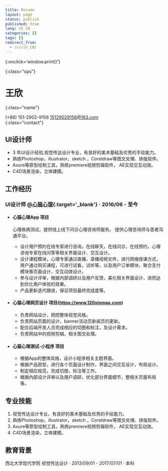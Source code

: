 ```yaml
---
title: Resume
layout: page
status: publish
published: true
lang: zh_CN
categories: []
tags: []
redirect_from:
  - /cv/zh_CN/
---
```


<link href="/css/resume.css" rel="stylesheet" />
<style type="text/css">
.post-content {
	font-family: 'PingFang SC', 'Hiragino Sans GB',
		'Microsoft YaHei',
		'WenQuanYi Micro Hei',
		'Helvetica Neue', Helvetica, Arial, sans-serif;
}

.post-content h4 {
	font-size: 16px;
	margin-bottom: 5px;
}

ul.proj-list {
	margin: 0;
	list-style: none;
}

ul.proj-list > li > ul {
	margin-left: 30px;
	list-style: initial;
}
</style>

[<i class="fa fa-language"></i>](/resume/ '英文简历')
[<i class="fa fa-print"></i>](# '打印简历'){:onclick='window.print()'}
<!--
[<i class="fa fa-download"></i>](/assets/resume.pdf '下载简历')
-->
{:class="ops"}

# 王欣
{:class="name"}

<i class="fa fa-fw fa-phone"></i> (+86) 151-2902-9156
<i class="fa fa-fw fa-envelope-o"></i> [15129029156@163.com](mailto:m13120331539@163.com)
<br/>
{:class="contact"}

## UI设计师

* 3 年UI设计经验,视觉传达设计专业，有良好的美术基础及优秀的手绘能力。
* 熟练Photoshop，illustrator，sketch ，Coreldraw等图文处理、排版软件。
* Axure等原型绘制工具，熟练premiere视频剪辑软件， AE实现交互动效。 
* C4D场景渲染，立体建模。
## 工作经历

### UI设计师 @[心猫心理](https://www.120xinmao.com){:target='_blank'} &middot; 2016/06 - 至今
* #### 心猫心理App 项目

	心理疾病测试，提供线上线下问诊心理咨询师服务。
	提供心理咨询师与患者沟通平台。

  * 设计用户预约在线专家进行咨询，在线聊天，在线问诊，在线预约，心理咨询专家在线问答等相关界面设计、交互设计。
  * 设计课程模块，心理专家通过直播，录播视频文件，进行网络授课方式，用户通过购买课程，可进行试看，试听等，以及用户订单模块，聚合支付模块等页面设计，交互动效设计。
  * 参与设计评审，根据内部调研以及用户反馈，美化相关界面设计，进而达到优化用户体验的效果。
  * 产品更新迭代跟进，保证项目最终完成度等。

* #### 心猫心理网页设计 项目(https://www.120xinmao.com)

  * 负责网站设计，把控整体视觉风格。
  * 负责网站页面的设计，banner活动页新闻页的更新。
  * 配合后端开发人员完成相应的切图和标注，及设计需求。
  * 负责网站中的视频剪辑，相关图文处理。


* #### 心猫心理测试-小程序 项目

  * 根据App的整体风格，设计小程序相关主题界面。
  * 根据产品原型，进行各个页面设计制作，界面之间交互设计，布局设计。
  * 制定相应规范，完成切图，标注等工作。
  * 根据内部设计评审以及用户调研，优化部分界面细节，整相关页面布局等。 

## 专业技能

1. 视觉传达设计专业，有良好的美术基础及优秀的手绘能力。
2. 熟练Photoshop，illustrator，sketch ，Coreldraw等图文处理、排版软件。
3. Axure等原型绘制工具，熟练premiere视频剪辑软件， AE实现交互动效。 
4. C4D场景渲染，立体建模。


## 教育背景

西北大学现代学院  视觉传达设计 
&middot; 2013/09/01 - 2017/07/01 &middot; 本科

